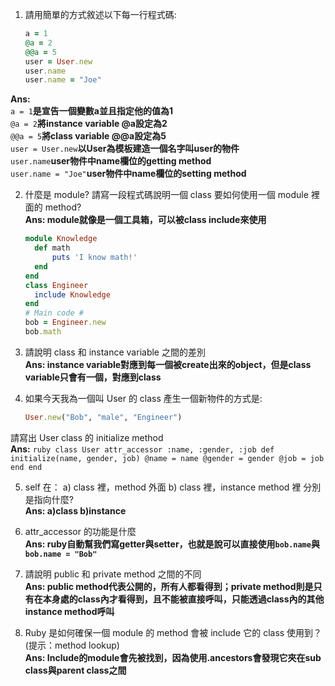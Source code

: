 1. 請用簡單的方式敘述以下每一行程式碼:
	```ruby
	a = 1
	@a = 2
	@@a = 5
	user = User.new
	user.name
	user.name = "Joe"
	```
**Ans:**  
	`a = 1`**是宣告一個變數a並且指定他的值為1**  
	`@a = 2`**將instance variable @a設定為2**  
	`@@a = 5`**將class variable @@a設定為5**  
	`user = User.new`**以User為模板建造一個名字叫user的物件**  
	`user.name`**user物件中name欄位的getting method**  
	`user.name = "Joe"`**user物件中name欄位的setting method**
	
2. 什麼是 module? 請寫一段程式碼說明一個 class 要如何使用一個 module 裡面的 method?  
**Ans: module就像是一個工具箱，可以被class include來使用**
	```ruby
	module Knowledge
	  def math
		  puts 'I know math!'
	  end
	end
	class Engineer
	  include Knowledge
	end
	# Main code #
	bob = Engineer.new
	bob.math
	```
	
3. 請說明 class 和 instance variable 之間的差別  
**Ans: instance variable對應到每一個被create出來的object，但是class variable只會有一個，對應到class**

4. 如果今天我為一個叫 User 的 class 產生一個新物件的方式是:
	```ruby
	User.new("Bob", "male", "Engineer")
	```
請寫出 User class 的 initialize method  
**Ans:**
	```ruby
	class User
		attr_accessor :name, :gender, :job
		def initialize(name, gender, job)
			@name = name
			@gender = gender
			@job = job
		end
	end
	```
	
5. self 在： a) class 裡，method 外面 b) class 裡，instance method 裡 分別是指向什麼?  
**Ans: a)class b)instance**

6. attr_accessor 的功能是什麼  
**Ans: ruby自動幫我們寫getter與setter，也就是說可以直接使用`bob.name`與`bob.name = "Bob"`**

7. 請說明 public 和 private method 之間的不同  
**Ans: public method代表公開的，所有人都看得到；private method則是只有在本身處的class內才看得到，且不能被直接呼叫，只能透過class內的其他instance method呼叫**

8. Ruby 是如何確保一個 module 的 method 會被 include 它的 class 使用到？ (提示：method lookup)  
**Ans: Include的module會先被找到，因為使用.ancestors會發現它夾在sub class與parent class之間**